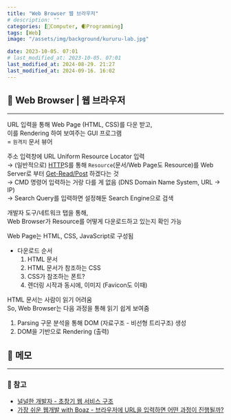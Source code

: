 ```yaml
---
title: "Web Browser 웹 브라우저"
# description: ""
categories: [💫Computer, 🌒Programming]
tags: [Web]
image: "/assets/img/background/kururu-lab.jpg"

date: 2023-10-05. 07:01
# last_modified_at: 2023-10-05. 07:01
last_modified_at: 2024-08-29. 21:27
last_modified_at: 2024-09-16. 16:02
---
```


## 💫 Web Browser | 웹 브라우저

---

URL 입력을 통해 Web Page (HTML, CSS)를 다운 받고,  
이를 Rendering 하여 보여주는 GUI 프로그램  
= `원격지` 문서 뷰어  

주소 입력창에 URL Uniform Resource Locator 입력  
→ (일반적으로) [HTTP](/posts/HTTP/)S를 통해 `Resource`(문서/Web Page도 Resource)를 Web Server로 부터 [Get-Read/Post](/posts/Get-Post/) 하겠다는 것  
→ CMD 명령어 입력하는 거랑 다를 게 없음 (DNS Domain Name System, URL → IP)  
→ Search Query를 입력하면 설정해둔 Search Engine으로 검색  

개발자 도구/네트워크 탭을 통해,  
Web Browser가 Resource를 어떻게 다운로드하고 있는지 확인 가능  

Web Page는 HTML, CSS, JavaScript로 구성됨  

- 다운로드 순서
  1. HTML 문서
  2. HTML 문서가 참조하는 CSS
  3. CSS가 참조하는 폰트?
  4. 렌더링 시작과 동시에, 이미지 (Favicon도 이때)

HTML 문서는 사람이 읽기 어려움  
So, Web Browser는 다음 과정을 통해 읽기 쉽게 보여줌  

1. Parsing 구문 분석을 통해 DOM (자료구조 - 비선형 트리구조) 생성  
2. DOM을 기반으로 Rendering (출력)  

## 💫 메모

---

### 🫧 참고

- [널널한 개발자 - 초창기 웹 서비스 구조](https://youtu.be/4Sfned8HLzk?si=_gVz3bwTPSAmk2_v)
- [가장 쉬운 웹개발 with Boaz - 브라우저에 URL을 입력하면 어떤 과정이 진행될까?](https://youtu.be/ipwfEUslfQA?si=PYRBblbYqZD8Bc7u)
